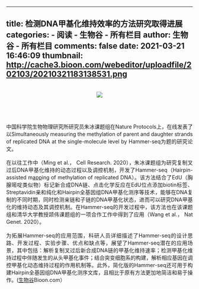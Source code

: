 
---
title: 检测DNA甲基化维持效率的方法研究取得进展
categories: 
    - 阅读
    - 生物谷 - 所有栏目
author: 生物谷 - 所有栏目
comments: false
date: 2021-03-21 16:46:09
thumbnail: http://cache3.bioon.com/webeditor/uploadfile/202103/20210321183138531.png
---

<div>   
<div style="text-align: justify;"><br></div><div style="text-align: center;"><img src="http://cache3.bioon.com/webeditor/uploadfile/202103/20210321183138531.png" referrerpolicy="no-referrer"><br></div><div style="text-align: justify;"><br></div><div style="text-align: justify;"><br></div><div style="text-align: justify;"><br></div><div style="text-align: justify;"><br></div><div style="text-align: justify;"><div style="text-align: justify;">中国科学院生物物理研究所研究员朱冰课题组在Nature Protocols上，在线发表了以Simultaneously measuring the methylation of parent and daughter strands of replicated DNA at the single-molecule level by Hammer-seq为题的研究论文。</div><div style="text-align: justify;"><br></div><div style="text-align: justify;">在以往工作中（Ming et al.， Cell Research. 2020），朱冰课题组为研究复制叉过后DNA甲基化维持的动态过程以及调控机制，开发了Hammer-seq（Hairpin-assisted m<a class="channel_keylink" href="http://www.bioon.com/m/">app</a>ing of methylation of replicated DNA）。该方法结合了EdU（胸腺嘧啶类似物）标记新合成DNA链、点击化学反应在EdU位点添加biotin标签、Streptavidin亲和纯化和Hairpin全基因组DNA甲基化测序等技术，能够在DNA复制的不同时期，同时检测亲链和子链的DNA甲基化状态，进而可以研究DNA甲基化的维持动态及其调控机制。在Hammer-seq的开发过程中，该方法也在该课题组和清华大学教授颉伟课题组的一项合作工作中得到了应用（Wang et al.， Nat Genet. 2020）。</div><div style="text-align: justify;"><br></div><div style="text-align: justify;">为拓展Hammer-seq的应用范围，科研人员详细描述了Hammer-seq的设计思路、开发过程、实验步骤、优点和缺点等，展望了Hammer-seq潜在的应用场景，其中包括：解析复制叉过后新合成DNA链的甲基化维持速率；检测甲基化维持过程中伴随发生的从头甲基化事件；结合突变细胞系的构建，解析相应基因在调控甲基化动态维持过程的作用机制等。此外，简化版的Hammer-seq还可用于构建Hairpin全基因组DNA甲基化测序文库，且相比于原有方法更加地简洁和易于操作。(<a class="channel_keylink" href="http://news.bioon.com/" target="_blank">生物谷</a>Bioon.com）</div></div>
  
</div>
            